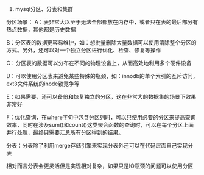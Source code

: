 1. mysql分区、分表和集群

分区场景：
A：表非常大以至于无法全部都放在内存中，或者只在表的最后部分有热点数据，其他都是历史数据

B：分区表的数据更容易维护，如：想批量删除大量数据可以使用清除整个分区的方式。另外，还可以对一个独立分区进行优化、检查、修复等操作

C：分区表的数据可以分布在不同的物理设备上，从而高效地利用多个硬件设备

D：可以使用分区表来避免某些特殊的瓶颈，如：innodb的单个索引的互斥访问，ext3文件系统的inode锁竞争等

E：如果需要，还可以备份和恢复独立的分区，这在非常大的数据集的场景下效果非常好

F：优化查询，在where字句中包含分区列时，可以只使用必要的分区来提高查询效率，同时在涉及sum()和count()这类聚合函数的查询时，可以在每个分区上面并行处理，最终只需要汇总所有分区得到的结果。

分表：分表除了利用merge存储引擎来实现分表外还可以在代码层面自己实现分表

相对而言分表会更灵活但是实现相对复杂，如果只是IO瓶颈的问题可以使用分区

